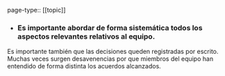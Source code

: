 page-type:: [[topic]]
- ### Es importante abordar de forma sistemática todos los aspectos relevantes relativos al equipo.

Es importante también que las decisiones queden registradas por escrito. Muchas veces surgen desavenencias por que miembros del equipo han entendido de forma distinta los acuerdos alcanzados.



